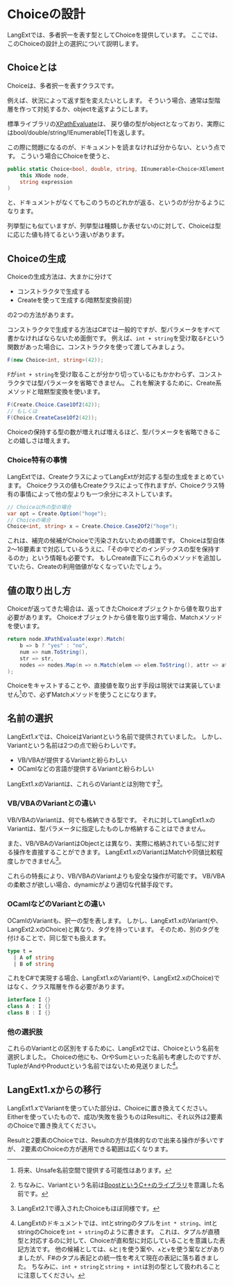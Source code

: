 Choiceの設計
============
LangExtでは、多者択一を表す型としてChoiceを提供しています。
ここでは、このChoiceの設計上の選択について説明します。

Choiceとは
----------
Choiceは、多者択一を表すクラスです。

例えば、状況によって返す型を変えたいとします。
そういう場合、通常は型階層を作って対処するか、objectを返すようにします。

標準ライブラリの[XPathEvaluate](http://msdn.microsoft.com/ja-jp/library/bb341675.aspx)は、
戻り値の型がobjectとなっており、実際にはbool/double/string/IEnumerable[T]を返します。

この際に問題になるのが、ドキュメントを読まなければ分からない、という点です。
こういう場合にChoiceを使うと、

```cs
public static Choice<bool, double, string, IEnumerable<Choice<XElement, XAttribute>>> XPathEvaluate(
    this XNode node,
    string expression
)
```

と、ドキュメントがなくてもこのうちのどれかが返る、というのが分かるようになります。

列挙型にも似ていますが、列挙型は種類しか表せないのに対して、Choiceは型に応じた値も持てるという違いがあります。

Choiceの生成
------------
Choiceの生成方法は、大まかに分けて

* コンストラクタで生成する
* Createを使って生成する(暗黙型変換前提)

の2つの方法があります。

コンストラクタで生成する方法はC#では一般的ですが、型パラメータをすべて書かなければならないため面倒です。
例えば、`int + string`を受け取る`F`という関数があった場合に、コンストラクタを使って渡してみましょう。

```cs
F(new Choice<int, string>(42));
```

`F`が`int + string`を受け取ることが分かり切っているにもかかわらず、コンストラクタでは型パラメータを省略できません。
これを解決するために、Create系メソッドと暗黙型変換を使います。

```cs
F(Create.Choice.Case1Of2(42));
// もしくは
F(Choice.CreateCase1Of2(42));
```

Choiceの保持する型の数が増えれば増えるほど、型パラメータを省略できることの嬉しさは増えます。

### Choice特有の事情
LangExtでは、CreateクラスによってLangExtが対応する型の生成をまとめています。
Choiceクラスの値もCreateクラスによって作れますが、Choiceクラス特有の事情によって他の型よりも一つ余分にネストしています。

```cs
// Choice以外の型の場合
var opt = Create.Option("hoge");
// Choiceの場合
Choice<int, string> x = Create.Choice.Case2Of2("hoge");
```

これは、補完の候補がChoiceで汚染されないための措置です。
Choiceは型自体2～16要素まで対応しているうえに、「その中でどのインデックスの型を保持するのか」という情報も必要です。
もしCreate直下にこれらのメソッドを追加していたら、Createの利用価値がなくなっていたでしょう。

値の取り出し方
--------------
Choiceが返ってきた場合は、返ってきたChoiceオブジェクトから値を取り出す必要があります。
Choiceオブジェクトから値を取り出す場合、Matchメソッドを使います。

```cs
return node.XPathEvaluate(expr).Match(
    b => b ? "yes" : "no",
    num => num.ToString(),
    str => str,
    nodes => nodes.Map(n => n.Match(elem => elem.ToString(), attr => attr.ToString())).ToString("[", ", ", "]")
);
```

Choiceをキャストすることや、直接値を取り出す手段は現状では実装していません[^unsafe]ので、必ずMatchメソッドを使うことになります。

[^unsafe]: 将来、Unsafe名前空間で提供する可能性はあります。

名前の選択
----------
LangExt1.xでは、ChoiceはVariantという名前で提供されていました。
しかし、Variantという名前は2つの点で紛らわしいです。

* VB/VBAが提供するVariantと紛らわしい
* OCamlなどの言語が提供するVariantと紛らわしい

LangExt1.xのVariantは、これらのVariantとは別物です[^boost]。

[^boost]: ちなみに、Variantという名前は[BoostというC++のライブラリ](http://www.boost.org/doc/html/variant.html)を意識した名前です。

### VB/VBAのVariantとの違い
VB/VBAのVariantは、何でも格納できる型です。
それに対してLangExt1.xのVariantは、型パラメータに指定したものしか格納することはできません。

また、VB/VBAのVariantはObjectとは異なり、実際に格納されている型に対する操作を直接することができます。
LangExt1.xのVariantはMatchや同値比較程度しかできません[^langext2choice]。

これらの特長により、VB/VBAのVariantよりも安全な操作が可能です。
VB/VBAの柔軟さが欲しい場合、dynamicがより適切な代替手段です。

[^langext2choice]: LangExt2.1で導入されたChoiceもほぼ同様です。

### OCamlなどのVariantとの違い
OCamlのVariantも、択一の型を表します。
しかし、LangExt1.xのVariant(や、LangExt2.xのChoice)と異なり、タグを持っています。
そのため、別のタグを付けることで、同じ型でも扱えます。

```ocaml
type t =
  | A of string
  | B of string
```

これをC#で実現する場合、LangExt1.xのVariant(や、LangExt2.xのChoice)ではなく、クラス階層を作る必要があります。

```cs
interface I {}
class A : I {}
class B : I {}
```

### 他の選択肢
これらのVariantとの区別をするために、LangExt2では、Choiceという名前を選択しました。
Choiceの他にも、OrやSumといった名前も考慮したのですが、TupleがAndやProductという名前ではないため見送りました[^choicechoice]。

[^choicechoice]: LangExtのドキュメントでは、intとstringのタプルを`int * string`、intとstringのChoiceを`int + string`のように書きます。
    これは、タプルが直積型と対応するのに対して、Choiceが直和型に対応していることを意識した表記方法です。
    他の候補としては、`&`と`|`を使う案や、`∧`と`∨`を使う案などがありましたが、F#のタプル表記との統一性を考えて現在の表記に落ち着きました。
    ちなみに、`int + string`と`string + int`は別の型として扱われることに注意してください。

LangExt1.xからの移行
--------------------
LangExt1.xでVariantを使っていた部分は、Choiceに置き換えてください。
Eitherを使っていたもので、成功/失敗を扱うものはResultに、それ以外は2要素のChoiceで置き換えてください。

Resultと2要素のChoiceでは、Resultの方が具体的なので出来る操作が多いですが、
2要素のChoiceの方が適用できる範囲は広くなります。
